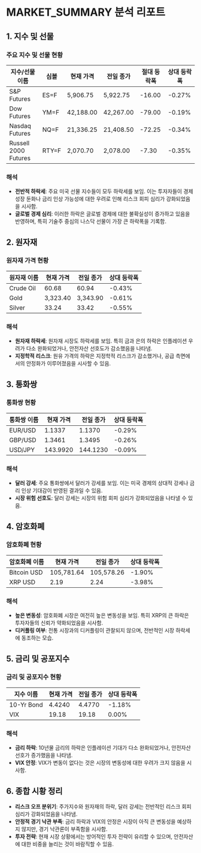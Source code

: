 # MARKET_SUMMARY 분석 리포트

## 1. 지수 및 선물

### 주요 지수 및 선물 현황

| 지수/선물 이름 | 심볼 | 현재 가격 | 전일 종가 | 절대 등락폭 | 상대 등락폭 |
|----------------|------|-----------|-----------|-------------|-------------|
| S&P Futures    | ES=F | 5,906.75  | 5,922.75  | -16.00      | -0.27%      |
| Dow Futures    | YM=F | 42,188.00 | 42,267.00 | -79.00      | -0.19%      |
| Nasdaq Futures | NQ=F | 21,336.25 | 21,408.50 | -72.25      | -0.34%      |
| Russell 2000 Futures | RTY=F | 2,070.70 | 2,078.00 | -7.30 | -0.35% |

### 해석
- **전반적 하락세**: 주요 미국 선물 지수들이 모두 하락세를 보임. 이는 투자자들이 경제 성장 둔화나 금리 인상 가능성에 대한 우려로 인해 리스크 회피 심리가 강화되었음을 시사함.
- **글로벌 경제 심리**: 이러한 하락은 글로벌 경제에 대한 불확실성이 증가하고 있음을 반영하며, 특히 기술주 중심의 나스닥 선물이 가장 큰 하락폭을 기록함.

## 2. 원자재

### 원자재 가격 현황

| 원자재 이름 | 현재 가격 | 전일 종가 | 상대 등락폭 |
|-------------|-----------|-----------|-------------|
| Crude Oil   | 60.68     | 60.94     | -0.43%      |
| Gold        | 3,323.40  | 3,343.90  | -0.61%      |
| Silver      | 33.24     | 33.42     | -0.55%      |

### 해석
- **원자재 하락세**: 원자재 시장도 하락세를 보임. 특히 금과 은의 하락은 인플레이션 우려가 다소 완화되었거나, 안전자산 선호도가 감소했음을 나타냄.
- **지정학적 리스크**: 원유 가격의 하락은 지정학적 리스크가 감소했거나, 공급 측면에서의 안정화가 이루어졌음을 시사할 수 있음.

## 3. 통화쌍

### 통화쌍 현황

| 통화쌍 이름 | 현재 가격 | 전일 종가 | 상대 등락폭 |
|-------------|-----------|-----------|-------------|
| EUR/USD     | 1.1337    | 1.1370    | -0.29%      |
| GBP/USD     | 1.3461    | 1.3495    | -0.26%      |
| USD/JPY     | 143.9920  | 144.1230  | -0.09%      |

### 해석
- **달러 강세**: 주요 통화쌍에서 달러가 강세를 보임. 이는 미국 경제의 상대적 강세나 금리 인상 기대감이 반영된 결과일 수 있음.
- **시장 위험 선호도**: 달러 강세는 시장의 위험 회피 심리가 강화되었음을 나타낼 수 있음.

## 4. 암호화폐

### 암호화폐 현황

| 암호화폐 이름 | 현재 가격 | 전일 종가 | 상대 등락폭 |
|---------------|-----------|-----------|-------------|
| Bitcoin USD   | 105,781.64| 105,578.26| -1.90%      |
| XRP USD       | 2.19      | 2.24      | -3.98%      |

### 해석
- **높은 변동성**: 암호화폐 시장은 여전히 높은 변동성을 보임. 특히 XRP의 큰 하락은 투자자들의 신뢰가 약화되었음을 시사함.
- **디커플링 여부**: 전통 시장과의 디커플링이 관찰되지 않으며, 전반적인 시장 하락세에 동조하는 모습.

## 5. 금리 및 공포지수

### 금리 및 공포지수 현황

| 지수 이름 | 현재 가격 | 전일 종가 | 상대 등락폭 |
|-----------|-----------|-----------|-------------|
| 10-Yr Bond| 4.4240    | 4.4770    | -1.18%      |
| VIX       | 19.18     | 19.18     | 0.00%       |

### 해석
- **금리 하락**: 10년물 금리의 하락은 인플레이션 기대가 다소 완화되었거나, 안전자산 선호가 증가했음을 나타냄.
- **VIX 안정**: VIX가 변동이 없다는 것은 시장의 변동성에 대한 우려가 크지 않음을 시사함.

## 6. 종합 시황 정리

- **리스크 오프 분위기**: 주가지수와 원자재의 하락, 달러 강세는 전반적인 리스크 회피 심리가 강화되었음을 나타냄.
- **안정적 경기 낙관 부족**: 금리 하락과 VIX의 안정은 시장이 아직 큰 변동성을 예상하지 않지만, 경기 낙관론이 부족함을 시사함.
- **투자 전략**: 현재 시장 상황에서는 방어적인 투자 전략이 유리할 수 있으며, 안전자산에 대한 비중을 늘리는 것이 바람직할 수 있음.